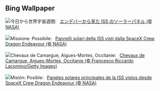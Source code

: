 ## Bing Wallpaper
![](https://www.bing.com/th?id=OHR.DragonEndeavour_JA-JP7626531843_UHD.jpg&w=1000)今日から世界宇宙週間:&nbsp;&ensp;[エンデバーから見た ISS のソーラーパネル (© NASA)](https://www.bing.com/th?id=OHR.DragonEndeavour_JA-JP7626531843_UHD.jpg)
<br><br/>
![](https://www.bing.com/th?id=OHR.DragonEndeavour_IT-IT7184624651_UHD.jpg&w=1000)Missione: Possibile:&nbsp;&ensp;[Pannelli solari della ISS visti dalla SpaceX Crew Dragon Endeavour (© NASA)](https://www.bing.com/th?id=OHR.DragonEndeavour_IT-IT7184624651_UHD.jpg)
<br><br/>
![](https://www.bing.com/th?id=OHR.CamagueHorses_FR-FR8949135937_UHD.jpg&w=1000)Chevaux de Camargue, Aigues-Mortes, Occitanie:&nbsp;&ensp;[Chevaux de Camargue, Aigues-Mortes, Occitanie (© Francesco Riccardo Lacomino/Getty Images)](https://www.bing.com/th?id=OHR.CamagueHorses_FR-FR8949135937_UHD.jpg)
<br><br/>
![](https://www.bing.com/th?id=OHR.DragonEndeavour_ES-ES0464086432_UHD.jpg&w=1000)Misión: Posible:&nbsp;&ensp;[Paneles solares principales de la ISS vistos desde SpaceX Crew Dragon Endeavour (© NASA)](https://www.bing.com/th?id=OHR.DragonEndeavour_ES-ES0464086432_UHD.jpg)
<br><br/>
